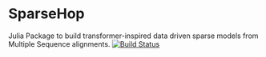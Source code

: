 # SparseHop

Julia Package to build transformer-inspired data driven sparse models from Multiple Sequence alignments.
[![Build Status](https://github.com/leonardodibari/SparseHop.jl/actions/workflows/CI.yml/badge.svg?branch=main)](https://github.com/leonardodibari/SparseHop.jl/actions/workflows/CI.yml?query=branch%3Amain)
